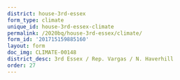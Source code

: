 ```yaml
---
district: house-3rd-essex
form_type: climate
unique_id: house-3rd-essex-climate
permalink: /2020bq/house-3rd-essex/climate/
form_id: '201715159885160'
layout: form
doc_img: CLIMATE-00148
district_desc: 3rd Essex / Rep. Vargas / N. Haverhill
order: 27
---
```

